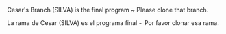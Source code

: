 Cesar's Branch (SILVA) is the final program ~ Please clone that branch.

La rama de Cesar (SILVA) es el programa final ~ Por favor clonar esa rama.
